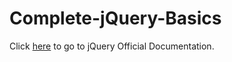# Complete-jQuery-Basics
Click [here](https://jquery.com/) to go to jQuery Official Documentation.<br>
